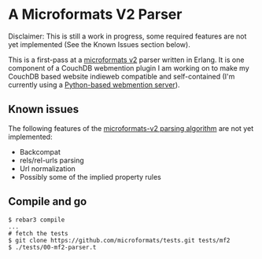 # A Microformats V2 Parser

Disclaimer: This is still a work in progress, some required features are not yet implemented (See the Known Issues section below).

This is a first-pass at a [microformats v2] parser written in Erlang. It is one component of a CouchDB webmention plugin I am working on to make my CouchDB based website indieweb compatible and self-contained (I'm currently using a [Python-based webmention server][indie-flask]).

## Known issues

The following features of the [microformats-v2 parsing algorithm][mf2parsing] are not yet implemented:

- Backcompat
- rels/rel-urls parsing
- Url normalization
- Possibly some of the implied property rules

## Compile and go

~~~~
$ rebar3 compile
...
# fetch the tests
$ git clone https://github.com/microformats/tests.git tests/mf2
$ ./tests/00-mf2-parser.t
~~~~

[microformats v2]: http://microformats.org
[mf2parsing]: http://microformats.org/wiki/microformats2-parsing
[indie-flask]: https://github.com/hazybluedot/indie_flask
